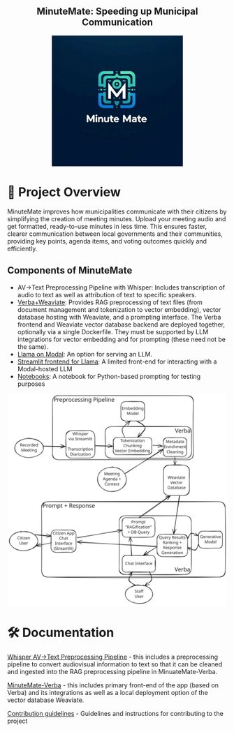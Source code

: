 <div align="center">
<h2>
    MinuteMate: Speeding up Municipal Communication
</h2>
<img width="300" alt="A fun logo" src="assets\Fun_Logo.jpg">
</div>

# 📄 Project Overview

MinuteMate improves how municipalities communicate with their citizens by simplifying the creation of meeting minutes. Upload your meeting audio and get formatted, ready-to-use minutes in less time. This ensures faster, clearer communication between local governments and their communities, providing key points, agenda items, and voting outcomes quickly and efficiently.

## Components of MinuteMate
* AV->Text Preprocessing Pipeline with Whisper: Includes transcription of audio to text as well as attribution of text to specific speakers.
* [Verba+Weaviate](https://github.com/dsba6010-llm-applications/MinuteMate/blob/main/Verba/README.md): Provides RAG preprocessing of text files (from document management and tokenization to vector embedding), vector database hosting with Weaviate, and a prompting interface. The Verba frontend and Weaviate vector database backend are deployed together, optionally via a single Dockerfile.  They must be supported by LLM integrations for vector embedding and for prompting (these need not be the same).
* [Llama on Modal](/llama_modal/Llama3_modal_serving.md): An option for serving an LLM.
* [Streamlit frontend for Llama](/streamlit_modal/streamlit_on_modal.md): A limited front-end for interacting with a Modal-hosted LLM 
* [Notebooks](/notebooks/prompting_with_modal.ipynb): A notebook for Python-based prompting for testing purposes

<img width="800" alt="A system diagram covering both the preprocessing pipeline and the prompt and response processes" src="assets\System_Diagram.svg">

# 🛠️ Documentation

[Whisper AV->Text Preprocessing Pipeline](Audio-Text/WHISPER_AV_TO_TEXT.md) - this includes a preprocessing pipeline to convert audiovisual information to text so that it can be cleaned and ingested into the RAG preprocessing pipeline in MinuateMate-Verba. 

[MinuteMate-Verba](Verba/VERBA.md) - this includes primary front-end of the app (based on Verba) and its integrations as well as a local deployment option of the vector database Weaviate.

[Contribution guidelines](docs/CONTRIBUTING.md) - Guidelines and instructions for contributing to the project
